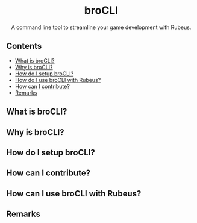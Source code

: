 <p>
<h1 align=center><strong>broCLI</strong></h1>
<p/>

<p align=center>
A command line tool to streamline your game development with Rubeus.
</p>

## Contents

* [What is broCLI?](#what)
* [Why is broCLI?](#why)
* [How do I setup broCLI?](#setup)
* [How do I use broCLI with Rubeus?](#how_rubeus)
* [How can I contribute?](#how)
* [Remarks](#remarks)

## <a name=what>What is broCLI?

## <a name=why>Why is broCLI?

## <a name=setup>How do I setup broCLI?

## <a name=how>How can I contribute?

## <a name=how_rubeus>How can I use broCLI with Rubeus?

## <a name=remarks>Remarks
